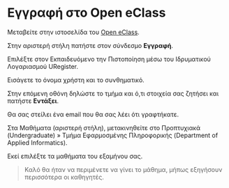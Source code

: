 # Εγγραφή στο Open eClass

Μεταβείτε στην ιστοσελίδα του [Open eClass](https://openeclass.uom.gr/).

Στην αριστερή στήλη πατήστε στον σύνδεσμο **Εγγραφή**.

Επιλέξτε στον Εκπαιδευόμενο την Πιστοποίηση μέσω του Ιδρυματικού Λογαριασμού URegister.

Εισάγετε το όνομα χρήστη και το συνθηματικό.

Στην επόμενη οθόνη δηλώστε το τμήμα και ό,τι στοιχεία σας ζητήσει και πατήστε **Εντάξει**.

Θα σας στείλει ένα email που θα σας λέει ότι γραφτήκατε.

Στα Μαθήματα (αριστερή στήλη), μετακινηθείτε στο Προπτυχιακά (Undergraduate) » Τμήμα Εφαρμοσμένης Πληροφορικής (Department of Applied Informatics).

Εκεί επιλέξτε τα μαθήματα του εξαμήνου σας.

> Καλό θα ήταν να περιμένετε να γίνει το μάθημα, μήπως εξηγήσουν περισσότερα οι καθηγητές.
